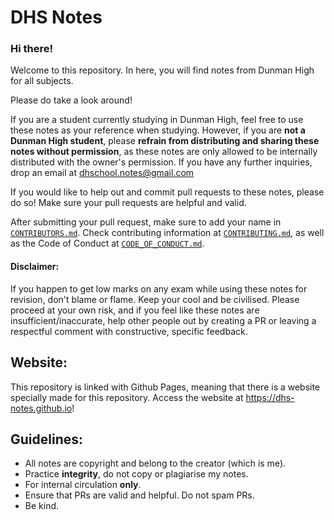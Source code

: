 # DHS Notes
### Hi there!
Welcome to this repository. In here, you will find notes from Dunman High for all subjects.

Please do take a look around! 

If you are a student currently studying in Dunman High, feel free to use these notes as your reference when studying. However, if you are **not a Dunman High student**, please **refrain from distributing and sharing these notes without permission**, as these notes are only allowed to be internally distributed with the owner's permission. If you have any further inquiries, drop an email at dhschool.notes@gmail.com

If you would like to help out and commit pull requests to these notes, please do so! Make sure your pull requests are helpful and valid.

After submitting your pull request, make sure to add your name in [`CONTRIBUTORS.md`](CONTRIBUTORS.md). Check contributing information at [`CONTRIBUTING.md`](CONTRIBUTING.md), as well as the Code of Conduct at [`CODE_OF_CONDUCT.md`](CODE_OF_CONDUCT.md).

#### Disclaimer:
If you happen to get low marks on any exam while using these notes for revision, don't blame or flame. Keep your cool and be civilised. Please proceed at your own risk, and if you feel like these notes are insufficient/inaccurate, help other people out by creating a PR or leaving a respectful comment with constructive, specific feedback.

## Website:
This repository is linked with Github Pages, meaning that there is a website specially made for this repository.
Access the website at https://dhs-notes.github.io!

## Guidelines:
- All notes are copyright and belong to the creator (which is me).
- Practice **integrity**, do not copy or plagiarise my notes.
- For internal circulation **only**.
- Ensure that PRs are valid and helpful. Do not spam PRs.
- Be kind.


